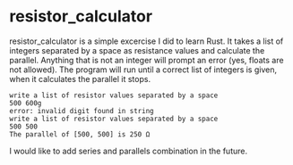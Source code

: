# resistor_calculator
resistor_calculator is a simple excercise I did to learn Rust. It takes a list of integers separated by a space as resistance values and calculate the parallel.
Anything that is not an integer will prompt an error (yes, floats are not allowed). The program will run until a correct list of integers is given, when it calculates the parallel it stops.

```
write a list of resistor values separated by a space
500 600g
error: invalid digit found in string
write a list of resistor values separated by a space
500 500
The parallel of [500, 500] is 250 Ω
```

I would like to add series and parallels combination in the future.
